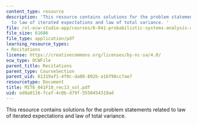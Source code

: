 ```yaml
---
content_type: resource
description: 'This resource contains solutions for the problem statements related
  to law of iterated expectations and law of total variance. '
file: /ol-ocw-studio-app/courses/6-041-probabilistic-systems-analysis-and-applied-probability-fall-2010/ed8a0116fcaf4c0bd79f5550454319ad_MIT6_041F10_rec13_sol.pdf
file_size: 61686
file_type: application/pdf
learning_resource_types:
- Recitations
license: https://creativecommons.org/licenses/by-nc-sa/4.0/
ocw_type: OCWFile
parent_title: Recitations
parent_type: CourseSection
parent_uid: 61319af1-4f0c-da08-892b-a16f98cc7ae7
resourcetype: Document
title: MIT6_041F10_rec13_sol.pdf
uid: ed8a0116-fcaf-4c0b-d79f-5550454319ad
---
```

This resource contains solutions for the problem statements related to law of iterated expectations and law of total variance. 